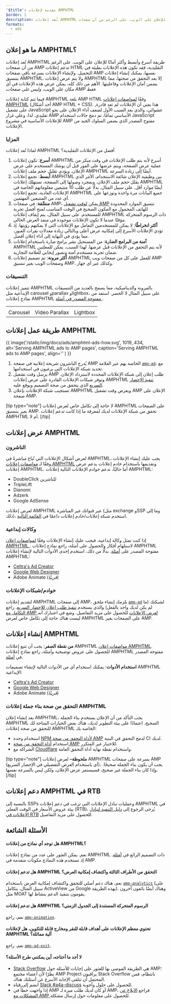 ```yaml
---
'$title': مقدمة لإعلانات AMPHTML
$order: 1
description: تُعد إعلانات AMPHTML طريقة أسرع وأبسط وأكثر أمانًا للإعلان على الويب. على الرغم من أن صفحات AMP تدعم إعلانات HTML التقليدية، فقد تكون هذه الإعلانات بطيئة في التحميل.
formats:
  - ads
---
```


## ما هو إعلان AMPHTML؟

تُعد إعلانات AMPHTML طريقة أسرع وأبسط وأكثر أمانًا للإعلان على الويب. على الرغم من أن صفحات AMP تدعم إعلانات HTML التقليدية، فقد تكون هذه الإعلانات بطيئة في التحميل. ولإنشاء الإعلانات بسرعة باقي صفحات AMP نفسها، يمكنك إنشاء إعلانات بتنسيق AMPHTML. ولا يتم عرض إعلانات AMPHTML إلا بعد التحقق من صحتها، مما يضمن أمان الإعلانات وفاعليتها. الأهم من ذلك كله، يمكن عرض هذه الإعلانات في أي مكان على الويب، _وليس على صفحات AMP فقط_.

فيما تتم كتابة إعلانات AMPHTML بلغة AMP HTML وفقًا [لمواصفات إعلانات AMPHTML](a4a_spec.md) (أحد أشكال AMP HTML + CSS). ,هذا يعني أن الإعلانات لم تعد قادرة على تشغيل JavaScript عشوائي، والذي يعد السبب الأول لضعف أداء الإعلان على نحو تقليدي. لذا، وعلى غرار AMP الأساسي تمامًا، تم دمج حالات استخدام JavaScript للإعلانات الأساسية في مشروع AMP مفتوح المصدر الذي يضمن السلوك الجيد من الإعلانات.

### المزايا

لماذا تُعد إعلانات AMPHTML أفضل من الإعلانات التقليدية؟

1. **أسرع**: تكون إعلانات AMPHTML أسرع لأنه يتم طلب الإعلانات في وقت مبكر من عملية عرض الصفحة، ويتم عرضها على الفور قبل أن يوشك المستخدم على عرض الإعلان. ويؤدي تقليل حجم ملف إعلانات AMPHTML أيضًا إلى زيادة السرعة.
2. **أبسط**: تجمع إعلانات AMPHTML بين وظيفية الإعلان شائعة الاستخدام، الأمر الذي يقلل حجم ملف الإعلان. وبمجرد وصولها إلى الصفحة، تستهلك إعلانات AMPHTML أيضًا موارد أقل. على سبيل المثال، بدلًا عن طلب 10 متتبعين معلوماتهم الخاصة في الإعلانات العادية، تجمع إعلانات AMPHTML جميع البيانات مرة واحدة وتوزعها على أي عدد من المتتبعين المهتمين.
3. **منسَّقة**: في صفحات AMP، يمكن [لوقت تشغيل AMP](spec/amphtml.md#amp-runtime) تنسيق الموارد المحدودة للهاتف المحمول مع المكون الصحيح في الوقت المناسب لمنح أفضل تجربة للمستخدم. على سبيل المثال، يتم إيقاف إعلانات AMPHTML ذات الرسوم المتحركة مؤقتًا عندما لا تكون الإعلانات موجودة في منفذ العرض الحالي.
4. **أكثر انخراطًا**: لا يمكن للمستخدمين التعامل مع الإعلانات التي لا يمكنهم رؤيتها. إذ تؤدي الإعلانات الأسرع إلى إمكانية عرض أعلى وبالتالي زيادة معدلات نقرات العبور، مما يؤدي في النهاية إلى أداء إعلان أفضل.
5. **آمنة من البرامج الضارة**: من المستحيل نشر برامج ضارة باستخدام إعلانات AMPHTML لأنه يتم التحقق من الإعلانات قبل عرضها. لهذا السبب، يمكن للمعلنين ضمان تجربة مستخدم آمنة وتصور إيجابي للعلامة التجارية.
6. **أكثر مرونة**: تم تصميم إعلانات AMPHTML للعمل على كل من صفحات ويب AMP وصفحات الويب بغير تنسيق AMP، وكذلك عبر أي جهاز.

### التنسيقات

تتميز إعلانات AMPHTML بالمرونة والديناميكية، مما يسمح بالعديد من التنسيقات الإبداعية مثل carousel وparallax وlightbox، على سبيل المثال لا الحصر. استفد من نماذج إعلانات AMPHTML <a class="" href="https://gitlocalize.com/repo/4863/ar/pages/content/amp-dev/documentation/examples/index.html">مفتوحة المصدر في أمثلة </a>.

<table class="nocolor">
  <tr>
    <td class="col-thirty"><amp-anim width="410" height="731" layout="responsive" src="/static/img/docs/ads/amp-ad-01-carousel.gif">
    </amp-anim></td>
    <td class="col-thirty"><amp-anim width="410" height="731" layout="responsive" src="/static/img/docs/ads/amp-ad-02-video-parallax.gif">
    </amp-anim></td>
    <td class="col-thirty"><amp-anim width="410" height="731" layout="responsive" src="/static/img/docs/ads/amp-ad-03-lightbox.gif">
    </amp-anim></td>
  </tr>
  <tr>
    <td>Carousel</td>
    <td>Video Parallax</td>
    <td>Lightbox</td>
  </tr>
</table>

## طريقة عمل إعلانات AMPHTML

{{ image('/static/img/docs/ads/amphtml-ads-how.svg', 1019, 434, alt='Serving AMPHTML ads to AMP pages', caption='Serving AMPHTML ads to AMP pages', align='' ) }}

1. يُدرج الناشرون شريحة إعلانية في صفحة AMP الخاصة بهم عبر العلامة [`amp-ad`](../../../documentation/components/reference/amp-ad.md)، مع تحديد شبكة الإعلانات التي يرغبون في استخدامها.
2. يرسل وقت تشغيل AMP طلب إعلان إلى شبكة الإعلانات المحددة لاسترداد الإعلان. وتوفر شبكات الإعلانات القادرة على عرض إعلانات AMPHTML [تنفيذ الإحضار السريع](https://github.com/ampproject/amphtml/blob/main/ads/google/a4a/docs/Network-Impl-Guide.md) الذي يتحقق من صحة التصميم ويوقع عليه.
3. تستجيب شبكة الإعلانات بإعلان AMPHTML ويعرض وقت تشغيل AMP الإعلان على صفحة AMP.

[tip type="note"] لا حاجة إلى تكامل خاص لعرض إعلانات AMPHTML على الصفحات بغير بتنسيق AMP. تحقق من شبكة الإعلانات لديك لمعرفة ما إذا كانت تدعم إعلانات AMPHTML أم لا. [/tip]

## عرض إعلانات AMPHTML

### الناشرون

لعرض أشكال الإعلانات التي تُباع مباشرةً في AMPHTML، يجب عليك إنشاء الإعلانات وفقًا لـ [مواصفات إعلانات AMPHTML](a4a_spec.md) وتقديمها باستخدام خادم إعلانات يدعم عرض إعلانات AMPHTML. أما حاليًا، تدعم خوادم الإعلانات التالية إعلانات AMPHTML:

- DoubleClick للناشرين
- TripleLift
- Dianomi
- Adzerk
- Google AdSense

لعرض إعلانات AMPHTML عبر قنواتك غير المباشرة (مثل exchange وSSP وما إلى ذلك)، استخدم شبكة إعلانات/خادم إعلانات داعمًا في [القائمة التالية](../../../documentation/guides-and-tutorials/develop/monetization/ads_vendors.md).

### وكالات إبداعية

إذا كنت تمثل وكالة إبداعية، فيجب عليك إنشاء الإعلانات وفقًا [لمواصفات إعلان AMPHTML ](a4a_spec.md). لاستلهام أفكار والحصول على أمثلة، راجع نماذج إعلانات AMPHTML مفتوحة المصدر على [أمثلة](../../../documentation/examples/index.html). بدلًا من ذلك، استخدم إحدى الأدوات التالية لإنشاء إعلانات AMPHTML:

- [Celtra's Ad Creator](http://www.prnewswire.com/news-releases/celtra-partners-with-the-amp-project-showcases-amp-ad-creation-at-google-io-event-300459514.html)
- [Google Web Designer](https://support.google.com/webdesigner/answer/7529856)
- Adobe Animate (_قريبًا_)

### خوادم/شبكات الإعلانات

لتقديم إعلانات AMPHTML إلى صفحات AMP، يلزمك إنشاء ملحق [`amp-ad`](../../../documentation/components/reference/amp-ad.md) لشبكتك (ما لم يكن لديك واحد بالفعل) والذي يستخدم [تنفيذ طلب إعلان للإحضار السريع](https://github.com/ampproject/amphtml/blob/main/ads/google/a4a/docs/Network-Impl-Guide.md). راجع [التكامل مع AMP لعرض الإعلانات](../../../documentation/guides-and-tutorials/contribute/adnetwork_integration.md) للحصول على مزيد التفاصيل. وضع في اعتبارك أنه ليست هناك حاجة إلى تكامل خاص لعرض AMPHTML على الصفحات بغير AMP.

## إنشاء إعلانات AMPHTML

**من نقطة الصفر**: يجب أن تتبع إعلانات AMPHTML [مواصفات إعلان AMPHTML](a4a_spec.md). للحصول على عروض توضيحية وأمثلة، راجع نماذج إعلانات AMPHTML مفتوحة المصدر في [أمثلة](../../../documentation/examples/documentation/amp-ad.html).

**استخدام الأدوات**: يمكنك استخدام أي من الأدوات التالية لإنشاء تصميمات AMPHTML الإبداعية:

- [Celtra's Ad Creator](http://www.prnewswire.com/news-releases/celtra-partners-with-the-amp-project-showcases-amp-ad-creation-at-google-io-event-300459514.html)
- [Google Web Designer](https://support.google.com/webdesigner/answer/7529856)
- Adobe Animate (_قريبًا_)

### التحقق من صحة بناء جملة إعلانات AMPHTML

بعد إنشاء إعلان AMPHTML، يجب التأكد من أن الإعلان يستخدم بناء الجملة AMPHTML الصحيح. اعتمادًا على بيئة التطوير لديك، هناك بعض الخيارات المتاحة لك للتحقق من صحة إعلانات AMPHTML الخاصة بك:

- استخدام وحدة [NPM لأداة التحقق من صحة AMP](https://www.npmjs.com/package/amphtml-validator) لدمج التحقق في البنية CI لديك.
- استخدام [أداة التحقق من صحة AMP](https://validator.ampproject.org/) للاختبار غير المتكرر.
- الشراكة مع [Cloudflare](https://blog.cloudflare.com/amp-validator-api/) واستخدام نقطة نهاية أداة التحقق العامة.

[tip type="note"] **ملحوظة–** لعرض إعلانات AMPHTML بسرعة على صفحات AMP (أي باستخدام العرض التفضيلي في الإحضار السريع)، يجب أن يكون بناء الجملة صحيحًا. وإذا كان بناء الجملة غير صحيح، فسيستمر عرض الإعلان، ولكن ليس بالسرعة نفسها. [/tip]

## دعم إعلانات AMPHTML في RTB

بالنسبة إلى SSPs وعمليات تبادل الإعلانات التي ترغب في دعم إعلانات AMPHTML في بيئة عروض الأسعار في الوقت الفعلي (RTB)، يُرجى الرجوع إلى [دليل التنفيذ لتبادل الإعلانات في RTB](https://github.com/ampproject/amphtml/blob/main/ads/google/a4a/docs/RTBExchangeGuide.md) للحصول على مزيد التفاصيل.

## الأسئلة الشائعة

#### هل توجد أي نماذج من إعلانات AMPHTML؟

نعم. يمكن العثور على عدد من نماذج إعلانات AMPHTML ذات التصميم الرائع في [أمثلة](../../../documentation/examples/documentation/amp-ad.html). إذ تستخدم هذه النماذج مكونات متقدمة في AMP.

#### هل تدعم إعلانات AMPHTML التحقق من الأطراف الثالثة واكتشاف إمكانية العرض؟

نعم، هناك دعم أصلي للتحقق واكتشاف إمكانية العرض باستخدام [`amp-analytics`](../../../documentation/components/reference/amp-analytics.md) (على سبيل المثال، يتكامل ActiveView من Google بهذه الطريقة). وهناك أيضًا بائعون آخرون مثل MOAT يقومون بتنفيذ الدعم بنشاط لها.

#### هل تدعم إعلانات AMPHTML الرسوم المتحركة المستندة إلى الجدول الزمني؟

نعم، راجع [`amp-animation`](../../../documentation/components/reference/amp-animation.md).

#### تحتوي معظم الإعلانات على أهداف قابلة للنقر ومخارج قابلة للتكوين، هل لإعلانات AMPHTML آلية مماثلة؟

نعم، راجع [`amp-ad-exit`](../../../documentation/components/reference/amp-ad-exit.md).

#### لا أجد ما أحتاجه، أين يمكنني طرح الأسئلة؟

- [Stack Overflow](http://stackoverflow.com/questions/tagged/amp-html) هي الطريقة الموصى بها للعثور على إجابات للأسئلة حول AMP؛ نظرًا لأن أعضاء مجتمع AMP Project يراقبون Stack Overflow بانتظام، فمن المحتمل أن تتلقى الإجابة الأسرع عن أسئلتك هناك.
- انضم إلى قناة [Slack #a4a-discuss](https://docs.google.com/forms/d/e/1FAIpQLSd83J2IZA6cdR6jPwABGsJE8YL4pkypAbKMGgUZZriU7Qu6Tg/viewform?fbzx=4406980310789882877) للحصول على حلول وأجوبة.
- إذا واجهت خطأً في AMP أو كان لديك طلب ميزة لـ AMP، فراجع [الإبلاغ عن المشكلات مع AMP ](https://github.com/ampproject/amphtml/blob/main/CONTRIBUTING.md#reporting-issues-with-amp) للحصول على معلومات حول إرسال مشكلة.
